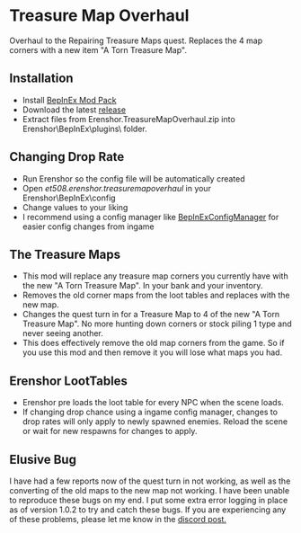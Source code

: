 # Treasure Map Overhaul
Overhaul to the Repairing Treasure Maps quest. Replaces the 4 map corners with a new item "A Torn Treasure Map".

## Installation
- Install [BepInEx Mod Pack](https://thunderstore.io/c/erenshor/p/BepInEx/BepInExPack/)
- Download the latest [release](https://github.com/et508/Erenshor.TreasureMapOverhaul/releases/1.0.1)
- Extract files from Erenshor.TreasureMapOverhaul.zip into Erenshor\BepInEx\plugins\ folder.

## Changing Drop Rate
- Run Erenshor so the config file will be automatically created
- Open *et508.erenshor.treasuremapoverhaul* in your Erenshor\BepInEx\config
- Change values to your liking
- I recommend using a config manager like [BepInExConfigManager](https://github.com/sinai-dev/BepInExConfigManager) for easier config changes from ingame

## The Treasure Maps
- This mod will replace any treasure map corners you currently have with the new "A Torn Treasure Map". In your bank and your inventory.
- Removes the old corner maps from the loot tables and replaces with the new map.
- Changes the quest turn in for a Treasure Map to 4 of the new "A Torn Treasure Map". No more hunting down corners or stock piling 1 type and never seeing another.
- This does effectively remove the old map corners from the game. So if you use this mod and then remove it you will lose what maps you had. 

## Erenshor LootTables
- Erenshor pre loads the loot table for every NPC when the scene loads.
- If changing drop chance using a ingame config manager, changes to drop rates will only apply to newly spawned enemies. Reload the scene or wait for new respawns for changes to apply.

## Elusive Bug
I have had a few reports now of the quest turn in not working, as well as the converting of the old maps to the new map not working. I have been unable to reproduce these bugs on my end. I put some extra error logging in place as of version 1.0.2 to try and catch these bugs. If you are experiencing any of these problems, please let me know in the [discord post.](https://discord.com/channels/1099145747364057118/1369926805120745612)
